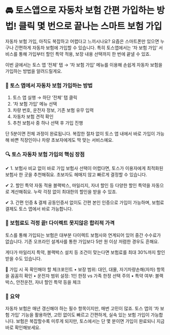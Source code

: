 # 🚘 토스앱으로 자동차 보험 간편 가입하는 방법! 클릭 몇 번으로 끝나는 스마트 보험 가입

자동차 보험 가입, 아직도 복잡하고 어렵다고 느끼시나요? 요즘은 스마트폰만 있으면 누구나 간편하게 자동차 보험에 가입할 수 있습니다. 특히 토스앱에서는 ‘차 보험 가입’ 서비스를 통해 가입부터 할인 특약 적용, 보장 내용 선택까지 한 번에 끝낼 수 있죠.

이번 글에서는 토스 앱 ‘전체’ 탭 → ‘차 보험 가입’ 메뉴를 이용해 손쉽게 자동차 보험을 가입하는 방법을 알려드릴게요. 

### 📱 토스 앱에서 자동차 보험 가입하는 방법
1. 토스 앱 실행 → 하단 ‘전체’ 탭 클릭
2. ‘차 보험 가입’ 메뉴 선택
3. 차량 번호, 운전자 정보, 기존 보험 유무 입력
4. 자동차 보험 견적 확인
5. 추천 보험사 중 하나 선택 후 가입 진행

단 5분이면 전체 과정이 완료됩니다. 복잡한 절차 없이 토스 앱 내에서 바로 가입이 가능해 바쁜 직장인이나 차량 초보자에게도 딱 맞는 서비스예요.

### 🔍 토스 자동차 보험 가입의 핵심 장점
✔ 1. 보험사 비교 없이 바로 가입
보험사 선택이 어렵다면, 토스가 이용자에게 최적화된 보험사 한 곳을 추천해줘요. 초보자도 헤매지 않고 빠르게 결정할 수 있습니다.

✔ 2. 할인 특약 자동 적용
블랙박스, 마일리지, 자녀 할인 등 다양한 할인 특약을 자동으로 계산해줘요. 누락 걱정 없이 최대한의 할인을 받을 수 있죠.

✔ 3. 간편 인증 & 결제
공동인증서 없이도 간편 본인 인증으로 가입이 가능하며, 보험료 결제도 토스 앱에서 바로 가능합니다.

### 💸 보험료도 걱정 끝! 다이렉트 못지않은 합리적 가격
토스를 통해 가입되는 보험은 대부분 다이렉트 보험사와 연계되어 있어 중간 수수료가 없습니다. 기존 오프라인 설계사를 통한 가입보다 5만 원 이상 저렴한 경우도 흔해요.

게다가 마일리지 특약, 블랙박스 설치 등 조건이 맞는다면 보험료를 최대 30%까지 할인받을 수도 있습니다.

🔑 가입 시 꼭 확인해야 할 체크포인트
• 보장 범위: 대인, 대물, 자기차량손해(자차) 항목을 꼼꼼히 확인
• 운전자 범위 설정: 1인 한정 vs 가족 한정 선택 주의
• 특약 여부: 블랙박스, 안전운전, 자녀 할인 특약 등을 체크

### 📝 요약
자동차 보험은 매년 갱신해야 하는 필수 항목이지만, 매번 고민이 많죠. 토스 앱의 ‘차 보험 가입’ 기능을 활용하면, 고민 없이도 빠르고 간편하게, 실속 있는 보험 가입이 가능합니다. 보험은 복잡할수록 미루게 되지만, 토스에서는 단 몇 분이면 가입이 완료되니 지금 바로 확인해보세요.
